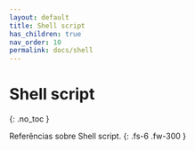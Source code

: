 ```yaml
---
layout: default
title: Shell script
has_children: true
nav_order: 10
permalink: docs/shell
---
```


# Shell script
{: .no_toc }

Referências sobre Shell script.
{: .fs-6 .fw-300 }
